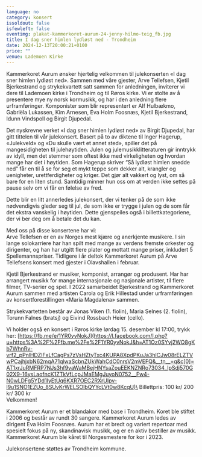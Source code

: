 ```yaml
---
language: no
category: konsert
issoldout: false
isfewleft: false
eventimg: plakat-kammerkoret-aurum-24-jenny-hilmo-teig_fb.jpg
title: I dag sner himlen lydløst ned - Trondheim
date: 2024-12-13T20:00:21+0100
price: ""
venue: Lademoen Kirke
---
```

<!--StartFragment-->

Kammerkoret Aurum ønsker hjertelig velkommen til julekonserten «I dag sner himlen lydløst ned». Sammen med våre gjester, Arve Tellefsen, Kjetil Bjerkestrand og strykekvartett satt sammen for anledningen, inviterer vi dere til Lademoen kirke i Trondheim og til Røros kirke. Vi er stolte av å presentere mye ny norsk kormusikk, og har i den anledning flere urframføringer. Komponister som blir representert er Alf Hulbækmo, Gabriëla Lukassen, Kim Arnesen, Eva Holm Foosnæs, Kjetil Bjerkestrand, Idunn Vindspoll og Birgit Djupedal.

Det nyskrevne verket «I dag sner himlen lydløst ned» av Birgit Djupedal, har gitt tittelen til vår julekonsert. Basert på to av diktene til Inger Hagerup, «Julekveld» og «Du skulle vært et annet sted», spiller det på mangesidigheten til julehøytiden. Julen og julemusikklitteraturen gir inntrykk av idyll, men det stemmer som oftest ikke med virkeligheten og hvordan mange har det i høytiden. Som Hagerup skriver “Så lydløst himlen snedde ned” får en til å se for seg et mykt teppe som dekker alt, krangler og uenigheter, urettferdigheter og kriger. Det gjør alt vakkert og lyst, om så bare for en liten stund. Samtidig minner hun oss om at verden ikke settes på pause selv om vi får en følelse av fred.

Dette blir en litt annerledes julekonsert, der vi tenker på de som ikke nødvendigvis gleder seg til jul, de som ikke er trygge i julen og de som får det ekstra vanskelig i høytiden. Dette gjenspeiles også i billettkategoriene, der vi ber deg om å betale det du kan.

Med oss på disse konsertene har vi:\
Arve Tellefsen er en av Norges mest kjære og anerkjente musikere. I sin lange solokarriere har han spilt med mange av verdens fremste orkester og dirigenter, og han har utgitt flere plater og mottatt mange priser, inkludert 5 Spellemannspriser. Tidligere i år deltok Kammerkoret Aurum på Arve Tellefsens konsert med gjester i Olavshallen i februar.

Kjetil Bjerkestrand er musiker, komponist, arrangør og produsent. Har har arrangert musikk for mange internasjonale og nasjonale artister, til flere filmer, TV-serier og spel. I 2022 samarbeidet Bjerkestrand og Kammerkoret Aurum sammen med artisten Carola og Erik Hillestad under urframføringen av konsertforestillingen «Maria Magdalena» sammen.

Strykekvartetten består av Jonas Viken (1. fiolin), Maria Selnes (2. fiolin), Torunn Falnes (bratsj) og Eivind Rossbach Heier (cello).

Vi holder også en konsert i Røros kirke lørdag 15. desember kl 17:00, trykk her: [https://fb.me/e/1YR0yvNokJ](https://l.facebook.com/l.php?u=https%3A%2F%2Ffb.me%2Fe%2F1YR0yvNokJ&h=AT1Oz0SYvj2WO8gKb7WhnRv-vrf2_pPnlHDZlFxLfCagPs7zVsHZtyTxc4KUPA8XpdPKuJa3hlCJw08rELZTVwPCajhjxbN62mqA71qlwaScbnZUkWahCdC0nrsV2mVEFQ&__tn__=q&c[0]=AT1xrJuRMFRP7NJs3hf9vaWaMBejHNYsaZouEEKNZNRo73034_IpSdj570G02X9-16ysLaofncK1ZTkVfLcpJMaEMgJuyoN0752__Fw4-N0wLDFg5YDd1IyEtUq6KXR7OEC2RXrUIpv-l9u1SNO1EZUo_8SUvKrWELSOlbQYYcLVt0w8KcqU)\
Billettpris: 100 kr/ 200 kr/ 300 kr\
Velkommen!

Kammerkoret Aurum er et blandakor med base i Trondheim. Koret ble stiftet i 2006 og består av rundt 30 sangere. Kammerkoret Aurum ledes av dirigent Eva Holm Foosnæs. Aurum har et bredt og variert repertoar med spesielt fokus på ny, skandinavisk musikk, og er en aktiv bestiller av musikk. Kammerkoret Aurum ble kåret til Norgesmestere for kor i 2023.

Julekonsertene støttes av Trondheim kommune.

<!--EndFragment-->